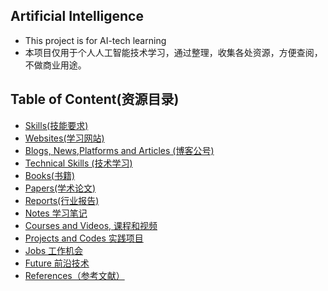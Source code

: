 ## Artificial Intelligence 
- This project is for AI-tech learning
- 本项目仅用于个人人工智能技术学习，通过整理，收集各处资源，方便查阅，不做商业用途。


## Table of Content(资源目录)
- [Skills(技能要求)](#tree-skills)
- [Websites(学习网站)](#websites)
- [Blogs, News,Platforms and Articles (博客公号)](#blogs)
- [Technical Skills (技术学习)](#skills)
- [Books(书籍)](#books)
- [Papers(学术论文)](#papers)
- [Reports(行业报告)](#reports)
- [Notes 学习笔记](#notes)
- [Courses and Videos, 课程和视频](#videos)
- [Projects and Codes 实践项目](#projects)
- [Jobs 工作机会](#jobs)
- [Future 前沿技术](#future)
- [References（参考文献）](#refers) 
